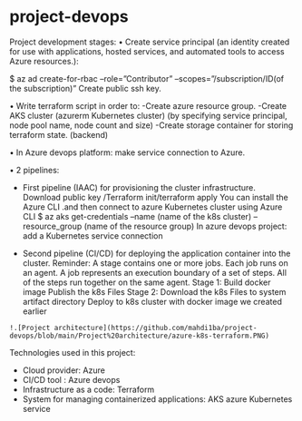 # project-devops
Project development stages:
•	Create service principal (an identity created for use with applications, hosted services, and automated tools to access Azure resources.):

$ az ad create-for-rbac –role=”Contributor” –scopes=”/subscription/ID(of the subscription)”
Create public ssh key.

•	Write terraform script in order to:
-Create azure resource group.
-Create AKS cluster (azurerm Kubernetes cluster) (by specifying service principal, node pool name, node count and size)
-Create storage container for storing terraform state. (backend)

•	In Azure devops platform: 
make service connection to Azure.

•	2 pipelines:
-	First pipeline (IAAC) for provisioning the cluster infrastructure.
Download public key /Terraform init/terraform apply 
You can install the Azure CLI .and then connect to azure Kubernetes cluster using Azure CLI
$ az aks get-credentials –name (name of the k8s cluster) –resource_group (name of the resource group) 
               In azure devops project: add a Kubernetes service connection

-	Second pipeline (CI/CD) for deploying the application container into the cluster. 
Reminder: A stage contains one or more jobs. Each job runs on an agent. A job represents an execution boundary of a set of steps. All of the steps run together on the same agent.
Stage 1:
Build docker image
Publish the k8s Files
Stage 2:
Download the k8s Files to system artifact directory
Deploy to k8s cluster with docker image we created earlier
```
!.[Project architecture](https://github.com/mahdi1ba/project-devops/blob/main/Project%20architecture/azure-k8s-terraform.PNG)
```
Technologies used in this project:
-	Cloud provider: Azure
-	CI/CD tool : Azure devops 
-	Infrastructure as a code: Terraform
-	System for managing containerized applications: AKS azure Kubernetes service
